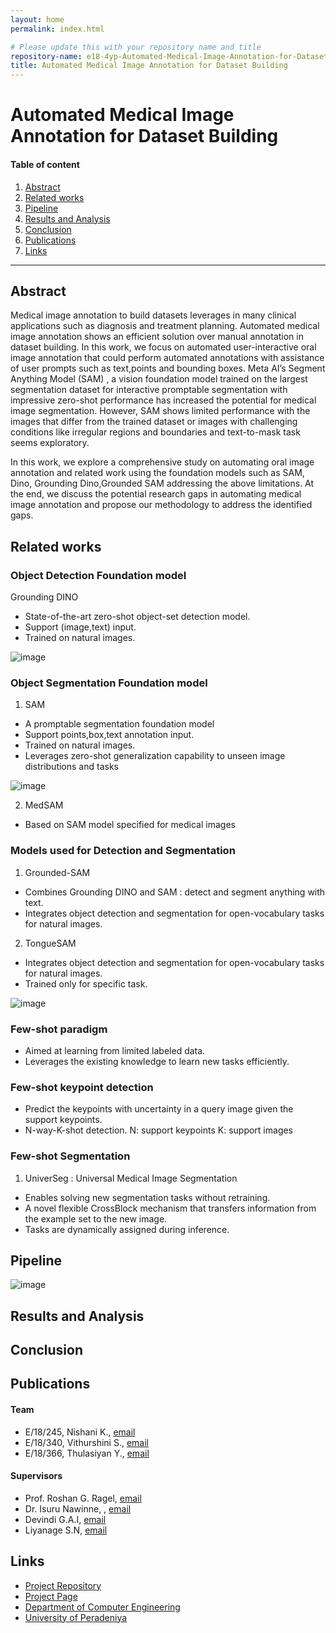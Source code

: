 ```yaml
---
layout: home
permalink: index.html

# Please update this with your repository name and title
repository-name: e18-4yp-Automated-Medical-Image-Annotation-for-Dataset-Building
title: Automated Medical Image Annotation for Dataset Building
---
```


[comment]: # "This is the standard layout for the project, but you can clean this and use your own template"

# Automated Medical Image Annotation for Dataset Building

#### Table of content

1. [Abstract](#abstract)
2. [Related works](#related-works)
3. [Pipeline](#pipeline)
4. [Results and Analysis](#results-and-analysis)
5. [Conclusion](#conclusion)
6. [Publications](#publications)
7. [Links](#links)

---

## Abstract
Medical image annotation to build datasets leverages in many clinical applications such as diagnosis and treatment planning. Automated medical image annotation shows an efficient solution over manual annotation in dataset building. In this work, we focus on automated user-interactive oral image annotation that could perform automated annotations with assistance of user prompts such as text,points and bounding boxes. Meta AI’s Segment Anything Model (SAM) , a vision foundation model trained on the largest segmentation dataset for interactive promptable segmentation with impressive zero-shot performance has increased the potential for medical image segmentation. However, SAM shows limited performance with the images that differ from the trained dataset or images with challenging conditions like irregular regions and boundaries and text-to-mask task seems exploratory.

In this work, we explore a comprehensive study on automating oral image annotation and related work using the foundation models such as SAM, Dino, Grounding Dino,Grounded SAM addressing the above limitations. At the end, we discuss the potential research gaps in automating medical image annotation and propose our methodology to address the identified gaps.

## Related works
### Object Detection Foundation model 
Grounding DINO
- State-of-the-art zero-shot object-set detection model.
- Support (image,text) input.
- Trained on natural images.
  
![image](https://github.com/vithurshiniS/e18-4yp-Automated-Medical-Image-Annotation-for-Dataset-Building/assets/95094083/1c17c7f1-18f7-4d9d-839e-668ea2c582de)

### Object Segmentation Foundation model 
1) SAM
- A promptable segmentation foundation model
- Support points,box,text annotation input.
- Trained on natural images.
- Leverages zero-shot generalization capability to unseen image distributions and tasks

![image](https://github.com/vithurshiniS/e18-4yp-Automated-Medical-Image-Annotation-for-Dataset-Building/assets/95094083/565cc65c-88fb-44f2-a2fa-3c0ce32888b7)

2) MedSAM
- Based on SAM model specified for medical images

### Models used for Detection and Segmentation
1) Grounded-SAM
- Combines Grounding DINO and SAM : detect and segment anything with text.
- Integrates object detection and segmentation for open-vocabulary tasks for natural images.
  
2) TongueSAM
- Integrates object detection and segmentation for open-vocabulary tasks for natural images.
- Trained only for specific task.

![image](https://github.com/vithurshiniS/e18-4yp-Automated-Medical-Image-Annotation-for-Dataset-Building/assets/95094083/6675638c-b1c1-4dd3-82ac-dff5ba190e35)

### Few-shot paradigm
- Aimed at learning from limited labeled data.
- Leverages the existing knowledge to learn new tasks efficiently. 

### Few-shot keypoint detection
- Predict the keypoints with uncertainty in a query image given the support keypoints.
- N-way-K-shot detection. N: support keypoints K: support images

### Few-shot Segmentation
1) UniverSeg :  Universal Medical Image Segmentation
- Enables solving new segmentation tasks without retraining.
- A novel flexible CrossBlock mechanism that transfers information from the example set to the new image.
- Tasks are dynamically assigned during inference. 

## Pipeline
![image](https://github.com/vithurshiniS/e18-4yp-Automated-Medical-Image-Annotation-for-Dataset-Building/assets/95094083/939791ae-7f67-4c2c-815c-3361f33b6779)

## Results and Analysis

## Conclusion

## Publications
[//]: # "Note: Uncomment each once you uploaded the files to the repository"

<!-- 1. [Semester 7 report](./) -->
<!-- 2. [Semester 7 slides](./) -->
<!-- 3. [Semester 8 report](./) -->
<!-- 4. [Semester 8 slides](./) -->
<!-- 5. Author 1, Author 2 and Author 3 "Research paper title" (2021). [PDF](./). -->

#### Team

- E/18/245, Nishani K., [email](mailto:e18245@eng.pdn.ac.lk)
- E/18/340, Vithurshini S., [email](mailto:e18340@eng.pdn.ac.lk)
- E/18/366, Thulasiyan Y., [email](mailto:e18366@eng.pdn.ac.lk)


#### Supervisors

- Prof. Roshan G. Ragel, [email](mailto:roshanr@eng.pdn.ac.lk)
- Dr. Isuru Nawinne, , [email](mailto:isurunawinne@eng.pdn.ac.lk)
- Devindi G.A.I, [email](mailto:e17058@eng.pdn.ac.lk)
- Liyanage S.N, [email](mailto:e17190@eng.pdn.ac.lk)
  
## Links

[//]: # ( NOTE: EDIT THIS LINKS WITH YOUR REPO DETAILS )

- [Project Repository](https://github.com/cepdnaclk/e18-4yp-Automated-Medical-Image-Annotation-for-Dataset-Building)
- [Project Page](https://cepdnaclk.github.io/e18-4yp-Automated-Medical-Image-Annotation-for-Dataset-Building/)
- [Department of Computer Engineering](http://www.ce.pdn.ac.lk/)
- [University of Peradeniya](https://eng.pdn.ac.lk/)

[//]: # "Please refer this to learn more about Markdown syntax"
[//]: # "https://github.com/adam-p/markdown-here/wiki/Markdown-Cheatsheet"
